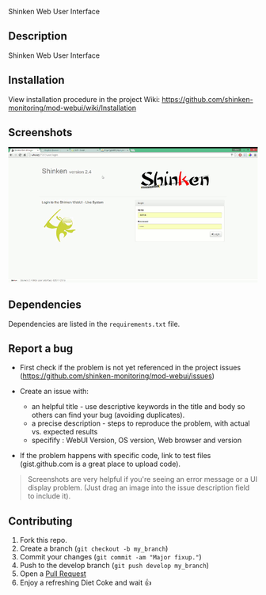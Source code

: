 Shinken Web User Interface

## Description
Shinken Web User Interface

## Installation

 View installation procedure in the project Wiki: https://github.com/shinken-monitoring/mod-webui/wiki/Installation

## Screenshots

![Host Detail](doc/images/animation.gif)

## Dependencies

Dependencies are listed in the `requirements.txt` file.

## Report a bug

* First check if the problem is not yet referenced in the project issues (https://github.com/shinken-monitoring/mod-webui/issues)
* Create an issue with: 

   - an helpful title - use descriptive keywords in the title and body so others can find your bug (avoiding duplicates).
   - a precise description - steps to reproduce the problem, with actual vs. expected results
   - specifify : WebUI Version, OS version, Web browser and version

* If the problem happens with specific code, link to test files (gist.github.com is a great place to upload code).

> Screenshots are very helpful if you're seeing an error message or a UI display problem. (Just drag an image into the issue description field to include it).

## Contributing

1. Fork this repo.
2. Create a branch (`git checkout -b my_branch`)
3. Commit your changes (`git commit -am "Major fixup."`)
4. Push to the develop branch (`git push develop my_branch`)
5. Open a [Pull Request](https://github.com/shinken-monitoring/mod-webui/pulls)
6. Enjoy a refreshing Diet Coke and wait :+1:
